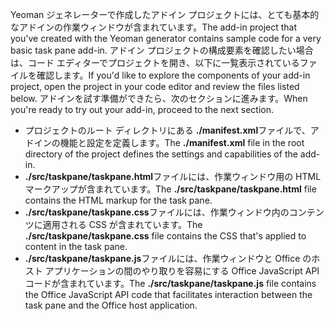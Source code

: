 <span data-ttu-id="d3c2c-101">Yeoman ジェネレーターで作成したアドイン プロジェクトには、とても基本的なアドインの作業ウィンドウが含まれています。</span><span class="sxs-lookup"><span data-stu-id="d3c2c-101">The add-in project that you've created with the Yeoman generator contains sample code for a very basic task pane add-in.</span></span> <span data-ttu-id="d3c2c-102">アドイン プロジェクトの構成要素を確認したい場合は、コード エディターでプロジェクトを開き、以下に一覧表示されているファイルを確認します。</span><span class="sxs-lookup"><span data-stu-id="d3c2c-102">If you'd like to explore the components of your add-in project, open the project in your code editor and review the files listed below.</span></span> <span data-ttu-id="d3c2c-103">アドインを試す準備ができたら、次のセクションに進みます。</span><span class="sxs-lookup"><span data-stu-id="d3c2c-103">When you're ready to try out your add-in, proceed to the next section.</span></span>

- <span data-ttu-id="d3c2c-104">プロジェクトのルート ディレクトリにある **./manifest.xml**ファイルで、アドインの機能と設定を定義します。</span><span class="sxs-lookup"><span data-stu-id="d3c2c-104">The **./manifest.xml** file in the root directory of the project defines the settings and capabilities of the add-in.</span></span>
- <span data-ttu-id="d3c2c-105">**./src/taskpane/taskpane.html**ファイルには、作業ウィンドウ用の HTML マークアップが含まれています。</span><span class="sxs-lookup"><span data-stu-id="d3c2c-105">The **./src/taskpane/taskpane.html** file contains the HTML markup for the task pane.</span></span>
- <span data-ttu-id="d3c2c-106">**./src/taskpane/taskpane.css**ファイルには、作業ウィンドウ内のコンテンツに適用される CSS が含まれています。</span><span class="sxs-lookup"><span data-stu-id="d3c2c-106">The **./src/taskpane/taskpane.css** file contains the CSS that's applied to content in the task pane.</span></span>
- <span data-ttu-id="d3c2c-107">**./src/taskpane/taskpane.js**ファイルには、作業ウィンドウと Office のホスト アプリケーションの間のやり取りを容易にする Office JavaScript API コードが含まれています。</span><span class="sxs-lookup"><span data-stu-id="d3c2c-107">The **./src/taskpane/taskpane.js** file contains the Office JavaScript API code that facilitates interaction between the task pane and the Office host application.</span></span>

